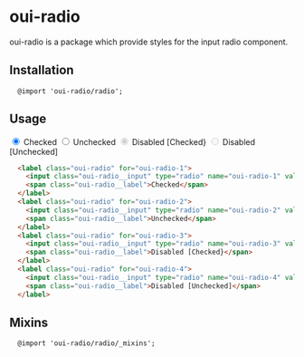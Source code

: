 # oui-radio

oui-radio is a package which provide styles for the input radio component.

## Installation

```less
  @import 'oui-radio/radio';
```

## Usage

<div>
  <label class="oui-radio" for="oui-radio-1">
    <input class="oui-radio__input" type="radio" name="oui-radio-1" value="oui-radio-1" id="oui-radio-1" checked="checked" />
    <span class="oui-radio__label">Checked</span>
  </label>

  <label class="oui-radio" for="oui-radio-2">
    <input class="oui-radio__input" type="radio" name="oui-radio-2" value="oui-radio-2" id="oui-radio-2" />
    <span class="oui-radio__label">Unchecked</span>
  </label>

  <label class="oui-radio" for="oui-radio-3">
    <input class="oui-radio__input" type="radio" name="oui-radio-3" value="oui-radio-3" id="oui-radio-3" disabled="disabled" checked="checked" />
    <span class="oui-radio__label">Disabled [Checked}</span>
  </label>

  <label class="oui-radio" for="oui-radio-4">
    <input class="oui-radio__input" type="radio" name="oui-radio-4" value="oui-radio-4" id="oui-radio-4" disabled="disabled" />
    <span class="oui-radio__label">Disabled [Unchecked]</span>
  </label>
</div>

```html
  <label class="oui-radio" for="oui-radio-1">
    <input class="oui-radio__input" type="radio" name="oui-radio-1" value="oui-radio-1" id="oui-radio-1" checked="checked" />
    <span class="oui-radio__label">Checked</span>
  </label>
  <label class="oui-radio" for="oui-radio-2">
    <input class="oui-radio__input" type="radio" name="oui-radio-2" value="oui-radio-2" id="oui-radio-2" />
    <span class="oui-radio__label">Unchecked</span>
  </label>
  <label class="oui-radio" for="oui-radio-3">
    <input class="oui-radio__input" type="radio" name="oui-radio-3" value="oui-radio-3" id="oui-radio-3" />
    <span class="oui-radio__label">Disabled [Checked}</span>
  </label>
  <label class="oui-radio" for="oui-radio-4">
    <input class="oui-radio__input" type="radio" name="oui-radio-4" value="oui-radio-4" id="oui-radio-4" />
    <span class="oui-radio__label">Disabled [Unchecked]</span>
  </label>
```

## Mixins

```less
  @import 'oui-radio/radio/_mixins';
```

